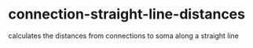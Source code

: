 # connection-straight-line-distances
calculates the distances from connections to soma along a straight line
